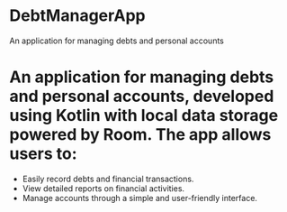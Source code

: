 # DebtManagerApp
An application for managing debts and personal accounts
# An application for managing debts and personal accounts, developed using Kotlin with local data storage powered by Room. The app allows users to:

* Easily record debts and financial transactions.
* View detailed reports on financial activities.
* Manage accounts through a simple and user-friendly interface.
